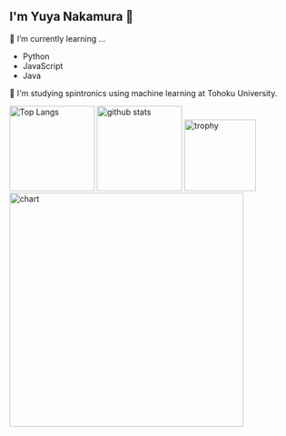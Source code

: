 ## I'm Yuya Nakamura 👋

🌱 I’m currently learning ...
 - Python
 - JavaScript
 - Java

🏫 I'm studying spintronics using machine learning at Tohoku University.

<!--
**YuyaNakamura0139/YuyaNakamura0139** is a ✨ _special_ ✨ repository because its `README.md` (this file) appears on your GitHub profile.

Here are some ideas to get you started:

- 🔭 I’m currently working on ...
- 🌱 I’m currently learning ...
- 👯 I’m looking to collaborate on ...
- 🤔 I’m looking for help with ...
- 💬 Ask me about ...
- 📫 How to reach me: ...
- 😄 Pronouns: ...
- ⚡ Fun fact: ...
-->

<p align="left"> 
  <img alt="Top Langs" height="150px" src="https://github-readme-stats.vercel.app/api/top-langs/?username=YuyaNakamura0139&layout=compact&show_icons=true&theme=onedark&hide=Jupyter Notebook, CSS" />
  <img alt="github stats" height="150px" src="https://github-readme-stats.vercel.app/api?username=YuyaNakamura0139&theme=onedark&show_icons=ture" />
  <img alt="trophy" height="126px" src="https://github-profile-trophy.vercel.app/?username=YuyaNakamura0139&theme=onedark" />
  <img alt="chart" height="412px" src="https://github-chart.vercel.app/api?user=YuyaNakamura0139" />
</p>
